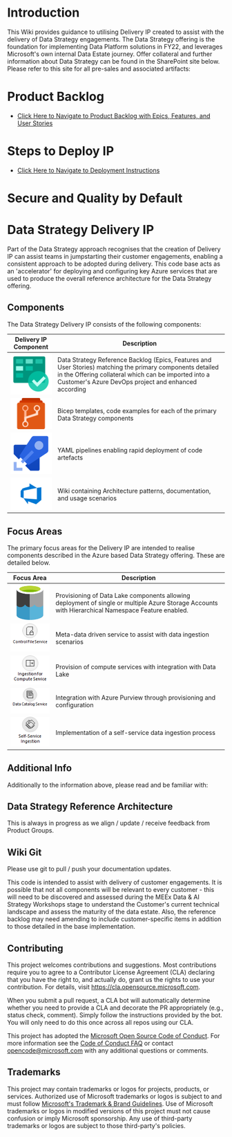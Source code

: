 # Introduction
This Wiki provides guidance to utilising Delivery IP created to assist with the delivery of Data Strategy engagements. The Data Strategy offering is the foundation for implementing Data Platform solutions in FY22, and leverages Microsoft's own internal Data Estate journey. Offer collateral and further information about Data Strategy can be found in the SharePoint site below. Please refer to this site for all pre-sales and associated artifacts: 


# Product Backlog
- [Click Here to Navigate to Product Backlog with Epics, Features, and User Stories](DataStrategyBacklog.xlsx)

# Steps to Deploy IP
- [Click Here to Navigate to Deployment Instructions](DeliveryIP_GitHub/README.md)

# Secure and Quality by Default

# Data Strategy Delivery IP
Part of the Data Strategy approach recognises that the creation of Delivery IP can assist teams in jumpstarting their customer engagements, enabling a consistent approach to be adopted during delivery. This code base acts as an 'accelerator' for deploying and configuring key Azure services that are used to produce the overall reference architecture for the Data Strategy offering. 

## Components
The Data Strategy Delivery IP consists of the following components:

| Delivery IP  Component  | Description |
|--|--|
| <img src="images/azure-boards.png" width="100" /> |   Data Strategy Reference Backlog (Epics, Features and User Stories) matching the primary components detailed in the Offering collateral which can be imported into a Customer's Azure DevOps project and enhanced according |
| <img src="images/azure-repos.png" width="100" /> |  Bicep templates, code examples for each of the primary Data Strategy components  |
| <img src="images/azure-pipelines.png" width="100" /> | YAML pipelines enabling rapid deployment of code artefacts |
| <img src="images/azure-devops.png" width="100" /> | Wiki containing Architecture patterns, documentation, and usage scenarios |

## Focus Areas
The primary focus areas for the Delivery IP are intended to realise components described in the Azure based Data Strategy offering. These are detailed below.

| Focus Area | Description |
|--|--|
| <img src="images/azure-datalake.png" width="200" /> | Provisioning of Data Lake components allowing deployment of single or multiple Azure Storage Accounts with Hierarchical Namespace Feature enabled. |
| <img src="images/control-file-service.png" width="200" /> |Meta-data driven service to assist with data ingestion scenarios |
| <img src="images/ingestion-for-compute-service.png" width="200" /> | Provision of  compute  services  with integration with Data Lake |
| <img src="images/data-catalog-service.png" width="200" /> | Integration with Azure Purview through provisioning and configuration | 
| <img src="images/self-service-ingestion.png" width="200" /> | Implementation of a self-service data ingestion process |

## Additional Info
Additionally to the information above, please read and be familiar with:

## Data Strategy Reference Architecture
This is always in progress as we align / update / receive feedback from Product Groups. 


## Wiki Git
Please use git to pull / push your documentation updates. 

This code is intended to assist with delivery of customer engagements. It is possible that not all components will be relevant to every customer - this will need to be discovered and assessed during the MEEx Data  & AI Strategy Workshops stage to understand the Customer's current technical landscape and assess the maturity of the data estate. Also, the reference backlog may need amending to include customer-specific items in addition to those detailed in the base implementation.

## Contributing

This project welcomes contributions and suggestions.  Most contributions require you to agree to a
Contributor License Agreement (CLA) declaring that you have the right to, and actually do, grant us
the rights to use your contribution. For details, visit https://cla.opensource.microsoft.com.

When you submit a pull request, a CLA bot will automatically determine whether you need to provide
a CLA and decorate the PR appropriately (e.g., status check, comment). Simply follow the instructions
provided by the bot. You will only need to do this once across all repos using our CLA.

This project has adopted the [Microsoft Open Source Code of Conduct](https://opensource.microsoft.com/codeofconduct/).
For more information see the [Code of Conduct FAQ](https://opensource.microsoft.com/codeofconduct/faq/) or
contact [opencode@microsoft.com](mailto:opencode@microsoft.com) with any additional questions or comments.

## Trademarks

This project may contain trademarks or logos for projects, products, or services. Authorized use of Microsoft 
trademarks or logos is subject to and must follow 
[Microsoft's Trademark & Brand Guidelines](https://www.microsoft.com/en-us/legal/intellectualproperty/trademarks/usage/general).
Use of Microsoft trademarks or logos in modified versions of this project must not cause confusion or imply Microsoft sponsorship.
Any use of third-party trademarks or logos are subject to those third-party's policies.
